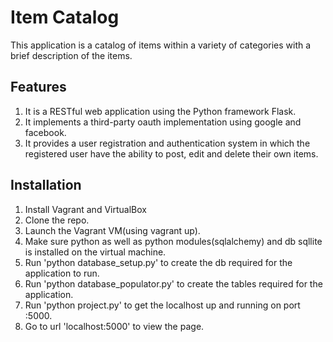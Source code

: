 # Item Catalog
This application is a catalog of items within a variety of categories with a brief description of the items.

## Features
1.	It is a RESTful web application using the Python framework Flask.
2.  It implements a third-party oauth implementation using google and facebook.
3.  It provides a user registration and authentication system in which the        registered user have the ability to post, edit and delete their own items.
	  
    
## Installation
1.	Install Vagrant and VirtualBox
2.  Clone the repo.
3.  Launch the Vagrant VM(using vagrant up).
4.	Make sure python as well as python modules(sqlalchemy) and db sqllite is installed on the virtual machine.
5.	Run 'python database_setup.py' to create the db required for the application to run.
6.	Run 'python database_populator.py' to create the tables required for the application.
7.	Run 'python project.py' to get the localhost up and running on port :5000.
8.	Go to url 'localhost:5000' to view the page.




